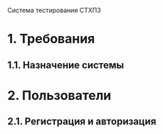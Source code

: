 Система тестирования СТХПЗ

# 1. Требования

## 1.1. Назначение системы

# 2. **Пользователи**

## 2.1. Регистрация и авторизация